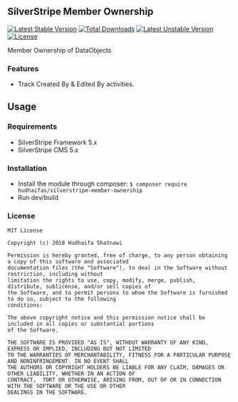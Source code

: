 ## SilverStripe Member Ownership

[![Latest Stable Version](https://poser.pugx.org/hudhaifas/silverstripe-member-ownership/v/stable)](https://packagist.org/packages/hudhaifas/silverstripe-member-ownership) [![Total Downloads](https://poser.pugx.org/hudhaifas/silverstripe-member-ownership/downloads)](https://packagist.org/packages/hudhaifas/silverstripe-member-ownership) [![Latest Unstable Version](https://poser.pugx.org/hudhaifas/silverstripe-member-ownership/v/unstable)](https://packagist.org/packages/hudhaifas/silverstripe-member-ownership) [![License](https://poser.pugx.org/hudhaifas/silverstripe-member-ownership/license)](https://packagist.org/packages/hudhaifas/silverstripe-member-ownership)

Member Ownership of DataObjects

### Features
- Track Created By & Edited By activities.

## Usage

### Requirements
- SilverStripe Framework 5.x
- SilverStripe CMS 5.x

### Installation
- Install the module through composer:
`$ composer require hudhaifas/silverstripe-member-ownership`
- Run dev/build

### License

    MIT License

    Copyright (c) 2018 Hudhaifa Shatnawi

    Permission is hereby granted, free of charge, to any person obtaining a copy of this software and associated 
    documentation files (the "Software"), to deal in the Software without restriction, including without 
    limitation the rights to use, copy, modify, merge, publish, distribute, sublicense, and/or sell copies of 
    the Software, and to permit persons to whom the Software is furnished to do so, subject to the following
    conditions:

    The above copyright notice and this permission notice shall be included in all copies or substantial portions 
    of the Software.

    THE SOFTWARE IS PROVIDED "AS IS", WITHOUT WARRANTY OF ANY KIND, EXPRESS OR IMPLIED, INCLUDING BUT NOT LIMITED 
    TO THE WARRANTIES OF MERCHANTABILITY, FITNESS FOR A PARTICULAR PURPOSE AND NONINFRINGEMENT. IN NO EVENT SHALL 
    THE AUTHORS OR COPYRIGHT HOLDERS BE LIABLE FOR ANY CLAIM, DAMAGES OR OTHER LIABILITY, WHETHER IN AN ACTION OF 
    CONTRACT,  TORT OR OTHERWISE, ARISING FROM, OUT OF OR IN CONNECTION WITH THE SOFTWARE OR THE USE OR OTHER 
    DEALINGS IN THE SOFTWARE.


   [github.com]: <http://github.com/hudhaifas/silverstripe-member-ownership/issues>
